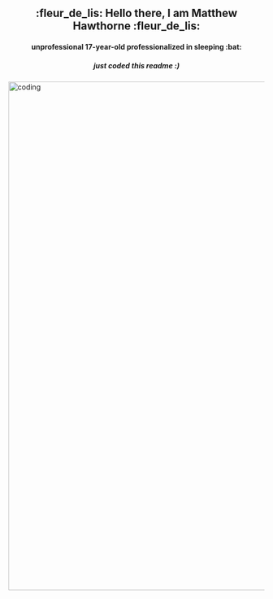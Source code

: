 <h2 align="center"> :fleur_de_lis: Hello there, I am Matthew Hawthorne :fleur_de_lis:  </h2>
<h4 align="center"> unprofessional 17-year-old professionalized in sleeping :bat: </h4>
<h5 align="center"> just coded this readme :) </h5>

<img align="center" alt="coding" width="1000" src="https://64.media.tumblr.com/471fb4d685aa8c76aaaf6b5493772ea7/aa4761c55f458ad7-05/s500x750/c1381abc91e91e82b7ad4b856875ff70ceaa3ae7.gif">
